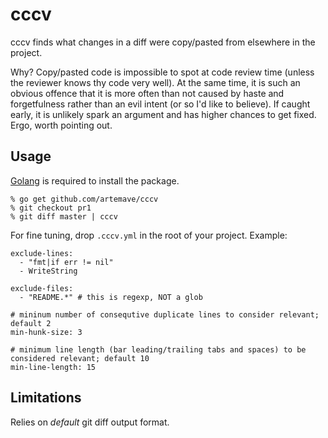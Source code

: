 cccv
====

cccv finds what changes in a diff were copy/pasted from elsewhere in the project.

Why? Copy/pasted code is impossible to spot at code review time (unless the reviewer knows thy code very well). At the same time, it is such an obvious offence that it is more often than not caused by haste and forgetfulness rather than an evil intent (or so I'd like to believe). If caught early, it is unlikely spark an argument and has higher chances to get fixed. Ergo, worth pointing out.

## Usage

[Golang](http://golang.org/doc/install) is required to install the package.

```
% go get github.com/artemave/cccv
% git checkout pr1
% git diff master | cccv
```

For fine tuning, drop `.cccv.yml` in the root of your project. Example:
```
exclude-lines:
  - "fmt|if err != nil"
  - WriteString

exclude-files:
  - "README.*" # this is regexp, NOT a glob

# mininum number of consequtive duplicate lines to consider relevant; default 2
min-hunk-size: 3

# minimum line length (bar leading/trailing tabs and spaces) to be considered relevant; default 10
min-line-length: 15
```

## Limitations

Relies on _default_ git diff output format.
